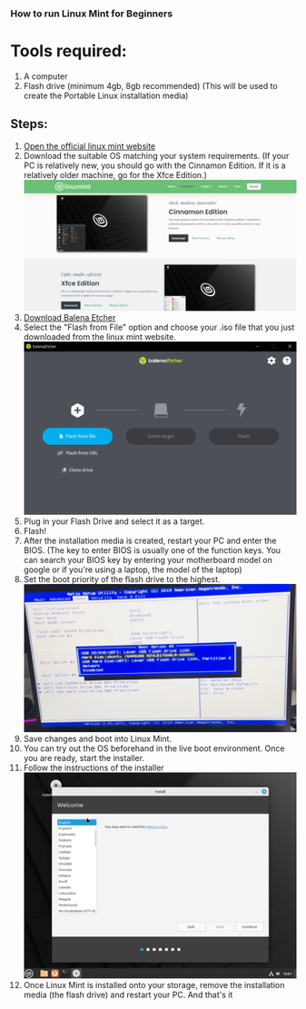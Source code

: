 ### How to run Linux Mint for Beginners
# Tools required:
1. A computer
2. Flash drive (minimum 4gb, 8gb recommended) (This will be used to create the Portable Linux installation media)
## Steps:
1. [Open the official linux mint website](https://linuxmint.com/download.php)
2. Download the suitable OS matching your system requirements. (If your PC is relatively new, you should go with the Cinnamon Edition. If it is a relatively older machine, go for the Xfce Edition.)
   ![alt text](https://github.com/trishfr/linux-mint/blob/main/image-1.png "Linux Mint Official Website")
3. [Download Balena Etcher](https://etcher.balena.io/)
4. Select the "Flash from File" option and choose your .iso file that you just downloaded from the linux mint website.
![alt text](https://github.com/trishfr/linux-mint/blob/main/image-2.png "Balena Etcher User Interface")
5. Plug in your Flash Drive and select it as a target.
6. Flash!
7. After the installation media is created, restart your PC and enter the BIOS. (The key to enter BIOS is usually one of the function keys. You can search your BIOS key by entering your motherboard model on google or if you're using a laptop, the model of the laptop)
8. Set the boot priority of the flash drive to the highest.
![alt text](https://github.com/trishfr/linux-mint/blob/main/image-3.png "BIOS Boot Menu Page, Yours may look different")
9. Save changes and boot into Linux Mint.
10. You can try out the OS beforehand in the live boot environment. Once you are ready, start the installer.
11. Follow the instructions of the installer
![alt text](https://github.com/trishfr/linux-mint/blob/main/image-4.png "Linux Mint Installer")
12. Once Linux Mint is installed onto your storage, remove the installation media (the flash drive) and restart your PC.
And that's it

